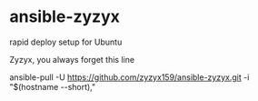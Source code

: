 # ansible-zyzyx
rapid deploy setup for Ubuntu

Zyzyx, you always forget this line

ansible-pull -U https://github.com/zyzyx159/ansible-zyzyx.git -i "$(hostname --short),"
